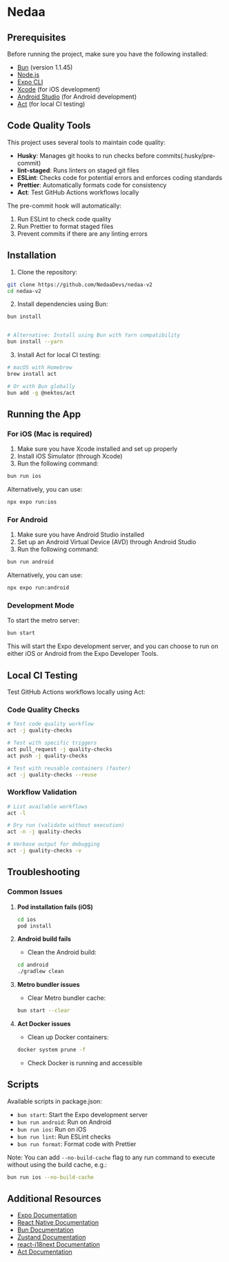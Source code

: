 # Nedaa

## Prerequisites

Before running the project, make sure you have the following installed:

- [Bun](https://bun.sh/) (version 1.1.45)
- [Node.js](https://nodejs.org/)
- [Expo CLI](https://docs.expo.dev/get-started/installation/)
- [Xcode](https://developer.apple.com/xcode/) (for iOS development)
- [Android Studio](https://developer.android.com/studio) (for Android development)
- [Act](https://github.com/nektos/act) (for local CI testing)

## Code Quality Tools

This project uses several tools to maintain code quality:

- **Husky**: Manages git hooks to run checks before commits(.husky/pre-commit)
- **lint-staged**: Runs linters on staged git files
- **ESLint**: Checks code for potential errors and enforces coding standards
- **Prettier**: Automatically formats code for consistency
- **Act**: Test GitHub Actions workflows locally

The pre-commit hook will automatically:

1. Run ESLint to check code quality
2. Run Prettier to format staged files
3. Prevent commits if there are any linting errors

## Installation

1. Clone the repository:

```bash
git clone https://github.com/NedaaDevs/nedaa-v2
cd nedaa-v2
```

2. Install dependencies using Bun:

```bash
bun install


# Alternative: Install using Bun with Yarn compatibility
bun install --yarn
```

3. Install Act for local CI testing:

```bash
# macOS with Homebrew
brew install act

# Or with Bun globally
bun add -g @nektos/act
```

## Running the App

### For iOS (Mac is required)

1. Make sure you have Xcode installed and set up properly
2. Install iOS Simulator (through Xcode)
3. Run the following command:

```bash
bun run ios
```

Alternatively, you can use:

```bash
npx expo run:ios
```

### For Android

1. Make sure you have Android Studio installed
2. Set up an Android Virtual Device (AVD) through Android Studio
3. Run the following command:

```bash
bun run android
```

Alternatively, you can use:

```bash
npx expo run:android
```

### Development Mode

To start the metro server:

```bash
bun start
```

This will start the Expo development server, and you can choose to run on either iOS or Android from the Expo Developer Tools.

## Local CI Testing

Test GitHub Actions workflows locally using Act:

### Code Quality Checks

```bash
# Test code quality workflow
act -j quality-checks

# Test with specific triggers
act pull_request -j quality-checks
act push -j quality-checks

# Test with reusable containers (faster)
act -j quality-checks --reuse
```

### Workflow Validation

```bash
# List available workflows
act -l

# Dry run (validate without execution)
act -n -j quality-checks

# Verbose output for debugging
act -j quality-checks -v
```

## Troubleshooting

### Common Issues

1. **Pod installation fails (iOS)**

   ```bash
   cd ios
   pod install
   ```

2. **Android build fails**

   - Clean the Android build:

   ```bash
   cd android
   ./gradlew clean
   ```

3. **Metro bundler issues**

   - Clear Metro bundler cache:

   ```bash
   bun start --clear
   ```

4. **Act Docker issues**

   - Clean up Docker containers:

   ```bash
   docker system prune -f
   ```

   - Check Docker is running and accessible

## Scripts

Available scripts in package.json:

- `bun start`: Start the Expo development server
- `bun run android`: Run on Android
- `bun run ios`: Run on iOS
- `bun run lint`: Run ESLint checks
- `bun run format`: Format code with Prettier

Note: You can add `--no-build-cache` flag to any run command to execute without using the build cache, e.g.:

```bash
bun run ios --no-build-cache
```

## Additional Resources

- [Expo Documentation](https://docs.expo.dev/)
- [React Native Documentation](https://reactnative.dev/docs/getting-started)
- [Bun Documentation](https://bun.sh/docs)
- [Zustand Documentation](https://github.com/pmndrs/zustand)
- [react-i18next Documentation](https://react.i18next.com/)
- [Act Documentation](https://github.com/nektos/act)
